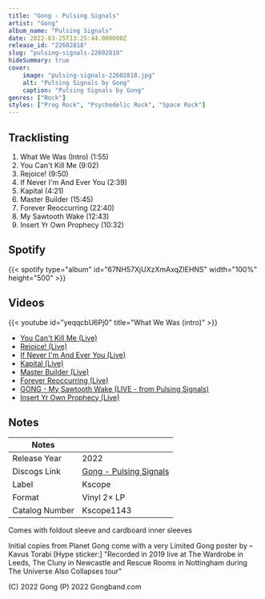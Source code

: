 ```yaml
---
title: "Gong - Pulsing Signals"
artist: "Gong"
album_name: "Pulsing Signals"
date: 2022-03-25T13:25:44.000000Z
release_id: "22602818"
slug: "pulsing-signals-22602818"
hideSummary: true
cover:
    image: "pulsing-signals-22602818.jpg"
    alt: "Pulsing Signals by Gong"
    caption: "Pulsing Signals by Gong"
genres: ["Rock"]
styles: ["Prog Rock", "Psychedelic Rock", "Space Rock"]
---
```


## Tracklisting
1. What We Was (Intro) (1:55)
2. You Can't Kill Me (9:02)
3. Rejoice! (9:50)
4. If Never I'm And Ever You (2:39)
5. Kapital (4:21)
6. Master Builder (15:45)
7. Forever Reoccurring (22:40)
8. My Sawtooth Wake (12:43)
9. Insert Yr Own Prophecy (10:32)


## Spotify
{{< spotify type="album" id="67NH57XjUXzXmAxqZlEHNS" width="100%" height="500" >}}



## Videos
{{< youtube id="yeqqcbU6Pj0" title="What We Was (intro)" >}}
- [You Can't Kill Me (Live)](https://www.youtube.com/watch?v=YSyQ4k6sXJA)
- [Rejoice! (Live)](https://www.youtube.com/watch?v=jp1rW8KeKRE)
- [If Never I'm And Ever You (Live)](https://www.youtube.com/watch?v=kDDXc2gp2Dw)
- [Kapital (Live)](https://www.youtube.com/watch?v=dhKTCOWp4pc)
- [Master Builder (Live)](https://www.youtube.com/watch?v=GaDeVmzJhtA)
- [Forever Reoccurring (Live)](https://www.youtube.com/watch?v=utUrAQm7B2w)
- [GONG - My Sawtooth Wake (LIVE - from Pulsing Signals)](https://www.youtube.com/watch?v=9aIIvnpf0UQ)
- [Insert Yr Own Prophecy (Live)](https://www.youtube.com/watch?v=BJOKcB1hiOw)

## Notes
| Notes          |             |
| ---------------| ----------- |
| Release Year   | 2022 |
| Discogs Link   | [Gong - Pulsing Signals](https://www.discogs.com/release/22602818-Gong-Pulsing-Signals) |
| Label          | Kscope |
| Format         | Vinyl 2× LP |
| Catalog Number | Kscope1143 |

Comes with foldout sleeve and cardboard inner sleeves

Initial copies from Planet Gong come with a very Limited Gong poster by – Kavus Torabi
[Hype sticker:]
"Recorded in 2019 live at The Wardrobe in Leeds, The Cluny in Newcastle and Rescue Rooms in Nottingham during The Universe Also Collapses tour"

(C) 2022 Gong (P) 2022 Gongband.com

